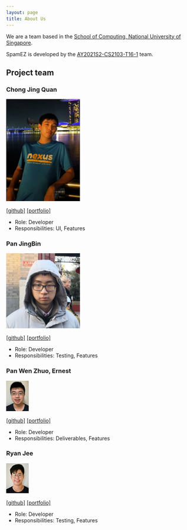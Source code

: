 ```yaml
---
layout: page
title: About Us
---
```


We are a team based in the [School of Computing, National University of Singapore](http://www.comp.nus.edu.sg).

SpamEZ is developed by the [AY2021S2-CS2103-T16-1](https://github.com/AY2021S2-CS2103-T16-1/tp) team.

## Project team

### Chong Jing Quan

<img src="images/jqchong.png" alt="Jing Quan" width="200"/>

[[github]](https://github.com/JQChong)
[[portfolio]](team/jqchong.md)

* Role: Developer
* Responsibilities: UI, Features

### Pan JingBin

<img src="images/icebear789.png" width="200px">

[[github]](https://github.com/IceBear789)
[[portfolio]](team/icebear789.md)

* Role: Developer
* Responsibilities: Testing, Features

### Pan Wen Zhuo, Ernest

![Ernest](./images/ampan98.png)

[[github]](https://github.com/ampan98)
[[portfolio]](team/ampan98.md)

* Role: Developer
* Responsibilities: Deliverables, Features

### Ryan Jee

![Ryan](./images/rjeez.png)

[[github]](https://github.com/rjeez)
[[portfolio]](team/rjeez.md)

* Role: Developer
* Responsibilities: Testing, Features
